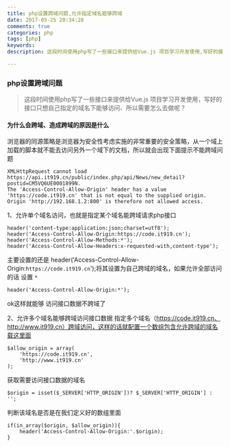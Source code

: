 ```yaml
---
title: php设置跨域问题,允许指定域名能够跨域
date: 2017-05-25 20:34:28
comments: true
categories: php
tags: [php]
keywords:
description: 这段时间使用php写了一些接口来提供给Vue.js 项目学习开发使用,写好的接口只想自己指定的域名下能够访问,所以需要怎么去做呢?

---
```



### php设置跨域问题
>这段时间使用php写了一些接口来提供给Vue.js 项目学习开发使用，写好的接口只想自己指定的域名下能够访问、所以需要怎么去做呢？

####  为什么会跨域、造成跨域的原因是什么

浏览器的同源策略是浏览器为安全性考虑实施的非常重要的安全策略，从一个域上加载的脚本就不能去访问另外一个域下的文档，所以就会出现下面提示不能跨域问题
```
XMLHttpRequest cannot load https://api.it919.cn/public/index.php/api/News/new_detail?postid=CM5VQ6UE0001899N. 
The 'Access-Control-Allow-Origin' header has a value 'https://code.it919.cn' that is not equal to the supplied origin. Origin 'http://192.168.1.2:800' is therefore not allowed access.
```

1、允许单个域名访问，也就是指定某个域名能跨域请求php接口
```
header('content-type:application:json;charset=utf8');  
header('Access-Control-Allow-Origin:https://code.it919.cn');
header('Access-Control-Allow-Methods:*');  
header('Access-Control-Allow-Headers:x-requested-with,content-type'); 
```
主要设置的还是
header('Access-Control-Allow-Origin:`https://code.it919.cn`');将其设置为自己跨域的域名，如果允许全部访问的话 设置 `*`
```
header('Access-Control-Allow-Origin:*');
```
ok这样就能够 访问接口数据不跨域了

2、允许多个域名能够跨域访问接口数据
指定多个域名（https://code.it919.cn、http://www.it919.cn）跨域访问，这样的话就配置一个数组包含允许跨域的域名载这里面
```
$allow_origin = array(  
    'https://code.it919.cn',
    'http://www.it919.cn'  
);  
```

获取需要访问接口数据的域名
```
$origin = isset($_SERVER['HTTP_ORIGIN'])? $_SERVER['HTTP_ORIGIN'] : '';  
```
判断该域名是否是在我们定义好的数组里面
```
if(in_array($origin, $allow_origin)){  
    header('Access-Control-Allow-Origin:'.$origin);       
} 
```

